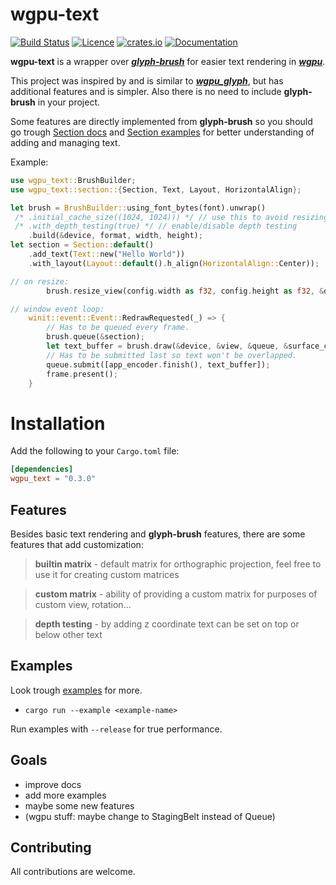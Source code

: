 # wgpu-text
[![Build Status](https://img.shields.io/github/workflow/status/Blatko1/wgpu-text/Rust?logo=github)](https://github.com/Blatko1/wgpu-text/actions)
[![Licence](https://img.shields.io/github/license/Blatko1/wgpu-text?color=%23537aed)](https://github.com/Blatko1/wgpu-text/blob/master/LICENSE)
[![crates.io](https://img.shields.io/crates/v/wgpu_text?logo=rust&logoColor=%23bf7d36)](https://crates.io/crates/wgpu_text)
[![Documentation](https://img.shields.io/docsrs/wgpu_text)](https://docs.rs/wgpu_text)

**wgpu-text** is a wrapper over **_[glyph-brush](https://github.com/alexheretic/glyph-brush)_** for easier text rendering in **_[wgpu](https://github.com/gfx-rs/wgpu)_**.

This project was inspired by and is similar to **_[wgpu_glyph](https://github.com/hecrj/wgpu_glyph)_**, but has additional features and is simpler. Also there is no need to include **glyph-brush** in your project.

Some features are directly implemented from **glyph-brush** so you should go trough [Section docs](https://docs.rs/glyph_brush/latest/glyph_brush/struct.Section.html) and [Section examples](https://github.com/alexheretic/glyph-brush/tree/master/gfx-glyph/examples) for better understanding of adding and managing text.

Example:
```rust
use wgpu_text::BrushBuilder;
use wgpu_text::section::{Section, Text, Layout, HorizontalAlign};

let brush = BrushBuilder::using_font_bytes(font).unwrap()
 /* .initial_cache_size((1024, 1024))) */ // use this to avoid resizing cache texture
 /* .with_depth_testing(true) */ // enable/disable depth testing
    .build(&device, format, width, height);
let section = Section::default()
    .add_text(Text::new("Hello World"))
    .with_layout(Layout::default().h_align(HorizontalAlign::Center));

// on resize:
        brush.resize_view(config.width as f32, config.height as f32, &queue);

// window event loop:
    winit::event::Event::RedrawRequested(_) => {
        // Has to be queued every frame.
        brush.queue(&section);
        let text_buffer = brush.draw(&device, &view, &queue, &surface_config);
        // Has to be submitted last so text won't be overlapped.
        queue.submit([app_encoder.finish(), text_buffer]);
        frame.present();
    }
```

# **Installation**
Add the following to your `Cargo.toml` file:

```toml
[dependencies]
wgpu_text = "0.3.0"
```

## **Features**
Besides basic text rendering and **glyph-brush** features, there are some features that add customization:

> **builtin matrix** - default matrix for orthographic projection, feel free to use it for creating custom matrices

> **custom matrix** - ability of providing a custom matrix for purposes of custom view, rotation...

> **depth testing** - by adding z coordinate text can be set on top or below other text

## **Examples**
Look trough [examples](https://github.com/Blatko1/wgpu_text/tree/master/examples) for more.
* `cargo run --example <example-name>`

Run examples with `--release` for true performance.

## **Goals**
- improve docs
- add more examples
- maybe some new features
- (wgpu stuff: maybe change to StagingBelt instead of Queue)

## **Contributing**
All contributions are welcome.
